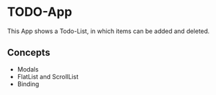 # TODO-App
This App shows a Todo-List, in which items can be added and deleted.

## Concepts
- Modals
- FlatList and ScrollList
- Binding
